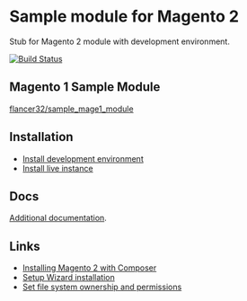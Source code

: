 # Sample module for Magento 2

Stub for Magento 2 module with development environment.

[![Build Status](https://travis-ci.org/flancer32/sample_mage2_module.svg)](https://travis-ci.org/flancer32/sample_mage2_module/)


## Magento 1 Sample Module

[flancer32/sample_mage1_module](https://github.com/flancer32/sample_mage1_module)


## Installation

* [Install development environment](./docs/deploy/work.md)
* [Install live instance](./docs/deploy/live.md)


## Docs

[Additional documentation](./docs/README.md).


## Links

* [Installing Magento 2 with Composer](http://magenticians.com/installing-magento-2-composer)
* [Setup Wizard installation](http://devdocs.magento.com/guides/v2.0/install-gde/install/web/install-web.html)
* [Set file system ownership and permissions](http://devdocs.magento.com/guides/v2.0/install-gde/install/file-system-perms.html)




